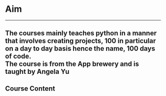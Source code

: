 # Aim
---
The courses mainly teaches python in a manner that involves creating projects, 100 in particular on a day to day basis hence the name, 100 days of code.  
The course is from the App brewery and is taught by Angela Yu
---
## Course Content

